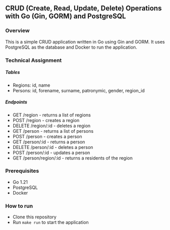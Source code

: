 ## CRUD (Create, Read, Update, Delete) Operations with Go (Gin, GORM) and PostgreSQL


### Overview
This is a simple CRUD application written in Go using Gin and GORM. It uses PostgreSQL as the database and Docker to run the application.

### Technical Assignment
##### Tables
- Regions: id, name
- Persons: id, forename, surname, patronymic, gender, region_id

##### Endpoints
- GET /region - returns a list of regions
- POST /region - creates a region
- DELETE /region/:id - deletes a region
- GET /person - returns a list of persons
- POST /person - creates a person
- GET /person/:id - returns a person
- DELETE /person/:id - deletes a person
- POST /person/:id - updates a person
- GET /person/region/:id - returns a residents of the region

### Prerequisites
- Go 1.21
- PostgreSQL
- Docker

### How to run
- Clone this repository
- Run `make run` to start the application

